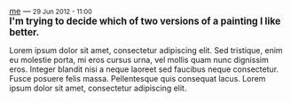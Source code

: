 <div id="wikitext">

<div class="vspace">

</div>

<div style="display: none;">

This goes at the bottom of the page, hidden by comment block class
Summary:a short description Parent:Main(.<span
class="wikiword">[HomePage](http://wiki.tamouse.org?n=Main.HomePage?action=print)</span>)
<span
class="wikiword">[IncludeMe](http://wiki.tamouse.org?n=Main.IncludeMe?action=edit)[?](http://wiki.tamouse.org?n=Main.IncludeMe?action=edit)</span>:[Main.HomePage](http://wiki.tamouse.org?n=Main.HomePage?action=print)
Categories:[Uncategorized](http://wiki.tamouse.org?n=Category.Uncategorized)
Tags: templates

</div>

<div class="messagehead">

[me](http://www.example.com) — <span style="font-size:83%">29 Jun 2012 -
11:00</span>\
<span style="font-size:120%">**I'm trying to decide which of two
versions of a painting I like better.**</span>

</div>

<div class="messageitem">

Lorem ipsum dolor sit amet, consectetur adipiscing elit. Sed tristique,
enim eu molestie porta, mi eros cursus urna, vel mollis quam nunc
dignissim eros. Integer blandit nisi a neque laoreet sed faucibus neque
consectetur. Fusce posuere felis massa. Pellentesque quis consequat
lacus. Lorem ipsum dolor sit amet, consectetur adipiscing elit.

<div class="vspace">

</div>

</div>

</div>

